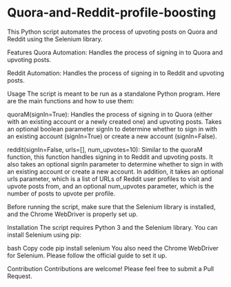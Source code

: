 # Quora-and-Reddit-profile-boosting

This Python script automates the process of upvoting posts on Quora and Reddit using the Selenium library.

Features
Quora Automation: Handles the process of signing in to Quora and upvoting posts.

Reddit Automation: Handles the process of signing in to Reddit and upvoting posts.

Usage
The script is meant to be run as a standalone Python program. Here are the main functions and how to use them:

quoraM(signIn=True): Handles the process of signing in to Quora (either with an existing account or a newly created one) and upvoting posts. Takes an optional boolean parameter signIn to determine whether to sign in with an existing account (signIn=True) or create a new account (signIn=False).

reddit(signIn=False, urls=[], num_upvotes=10): Similar to the quoraM function, this function handles signing in to Reddit and upvoting posts. It also takes an optional signIn parameter to determine whether to sign in with an existing account or create a new account. In addition, it takes an optional urls parameter, which is a list of URLs of Reddit user profiles to visit and upvote posts from, and an optional num_upvotes parameter, which is the number of posts to upvote per profile.

Before running the script, make sure that the Selenium library is installed, and the Chrome WebDriver is properly set up.

Installation
The script requires Python 3 and the Selenium library. You can install Selenium using pip:

bash
Copy code
pip install selenium
You also need the Chrome WebDriver for Selenium. Please follow the official guide to set it up.

Contribution
Contributions are welcome! Please feel free to submit a Pull Request.
